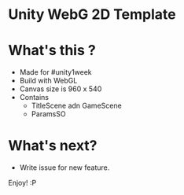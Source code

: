 # Unity WebG 2D Template

# What's this ?
- Made for #unity1week
- Build with WebGL
- Canvas size is 960 x 540
- Contains
  - TitleScene adn GameScene
  - ParamsSO

# What's next?
- Write issue for new feature.


Enjoy! :P
